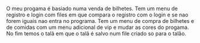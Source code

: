 O meu progama é basiado numa venda de bilhetes.
Tem um menu de registro e login com files em que compara o registro com o login e se nao forem iguais nao entra no programa.
Tem um menu de compra de bilhetes e de comidas com um menu adicional de vip e mudar as cores do progama.
No fim temos o talã em que o talã é salvo num file criado so para o talão.
